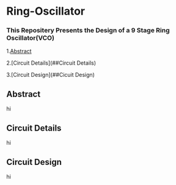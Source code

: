 # Ring-Oscillator
### This Repositery Presents the Design of a 9 Stage Ring Oscillator(VCO)
1.[Abstract](##Abstract)

2.[Circuit Details](##Circuit Details)

3.[Circuit Design](##Cicuit Design)

## Abstract
hi
## Circuit Details
hi
## Circuit Design
hi
